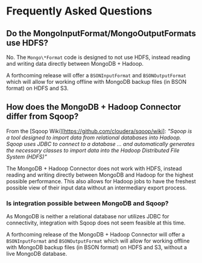 Frequently Asked Questions
==========================

## Do the MongoInputFormat/MongoOutputFormats use HDFS?

No. The `Mongo\*Format` code is designed to not use HDFS, instead reading and writing data directly between MongoDB + Hadoop.

A forthcoming release will offer a `BSONInputFormat` and `BSONOutputFormat` which will allow for working offline with MongoDB backup files (in BSON format) on HDFS and S3.

## How does the MongoDB + Hadoop Connector differ from Sqoop?

From the [Sqoop Wiki][https://github.com/cloudera/sqoop/wiki]: *"Sqoop is a tool designed to import data from relational databases into Hadoop. Sqoop uses JDBC to connect to a database ... and automatically generates the necessary classes to import data into the Hadoop Distributed File System (HDFS)"*

The MongoDB + Hadoop Connector does not work with HDFS, instead reading and writing directly between MongoDB and Hadoop for the highest possible performance.  This also allows for Hadoop jobs to have the freshest possible view of their input data without an intermediary export process.

### Is integration possible between MongoDB and Sqoop?

As MongoDB is neither a relational database nor utilizes JDBC for connectivity, integration with Sqoop does not seem feasible at this time.

A forthcoming release of the MongoDB + Hadoop Connector will offer a `BSONInputFormat` and `BSONOutputFormat` which will allow for working offline with MongoDB backup files (in BSON format) on HDFS and S3, without a live MongoDB database.
